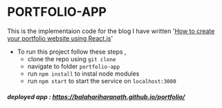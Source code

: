 # PORTFOLIO-APP 

This is the implementaion code for the blog I have written '[How to create your portfolio website using React.js](https://medium.freecodecamp.org/portfolio-app-using-react-618814e35843)'
- To run this project follow these steps , 
  - clone the repo using `git clone`
  - navigate to folder `portfolio-app`
  - run `npm install` to instal node modules
  - run `npm start` to start the service on `localhost:3000`
    
##### deployed app : https://balahariharanath.github.io/portfolio/
